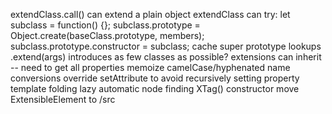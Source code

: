 extendClass.call() can extend a plain object
extendClass can try:
  let subclass = function() {};
  subclass.prototype = Object.create(baseClass.prototype, members);
  subclass.prototype.constructor = subclass;
cache super prototype lookups
.extend(args) introduces as few classes as possible?
extensions can inherit -- need to get all properties
memoize camelCase/hyphenated name conversions
override setAttribute to avoid recursively setting property
template folding
lazy automatic node finding
XTag() constructor
move ExtensibleElement to /src
